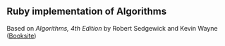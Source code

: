 ## Ruby implementation of Algorithms
Based on *Algorithms, 4th Edition* by Robert Sedgewick and Kevin Wayne ([Booksite](http://algs4.cs.princeton.edu/))
